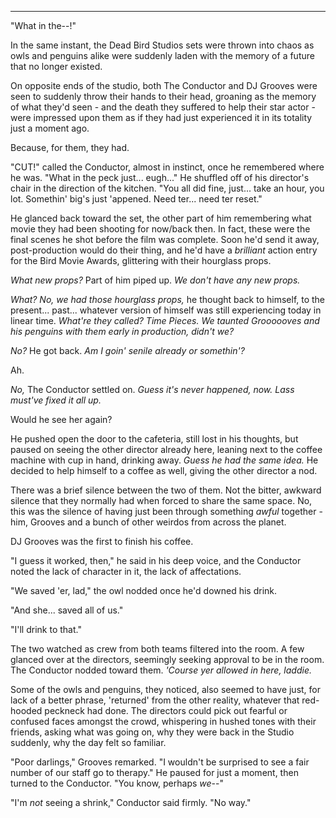 ----

"What in the--!"

In the same instant, the Dead Bird Studios sets were thrown into chaos as owls and penguins alike were suddenly laden with the memory of a future that no longer existed.

On opposite ends of the studio, both The Conductor and DJ Grooves were seen to suddenly throw their hands to their head, groaning as the memory of what they'd seen - and the death they suffered to help their star actor - were impressed upon them as if they had just experienced it in its totality just a moment ago.

Because, for them, they had.

"CUT!" called the Conductor, almost in instinct, once he remembered where he was. "What in the peck just... eugh..." He shuffled off of his director's chair in the direction of the kitchen. "You all did fine, just... take an hour, you lot. Somethin' big's just 'appened. Need ter... need ter reset."

He glanced back toward the set, the other part of him remembering what movie they had been shooting for now/back then. In fact, these were the final scenes he shot before the film was complete. Soon he'd send it away, post-production would do their thing, and he'd have a *brilliant* action entry for the Bird Movie Awards, glittering with their hourglass props.

*What new props?* Part of him piped up. *We don't have any new props.*

*What? No, we had those hourglass props,* he thought back to himself, to the present... past... whatever version of himself was still experiencing today in linear time. *What're they called? Time Pieces. We taunted Groooooves and his penguins with them early in production, didn't we?*

*No?* He got back. *Am I goin' senile already or somethin'?*

Ah.

*No,* The Conductor settled on. *Guess it's never happened, now. Lass must've fixed it all up.*

Would he see her again?

He pushed open the door to the cafeteria, still lost in his thoughts, but paused on seeing the other director already here, leaning next to the coffee machine with cup in hand, drinking away. *Guess he had the same idea.* He decided to help himself to a coffee as well, giving the other director a nod.

There was a brief silence between the two of them. Not the bitter, awkward silence that they normally had when forced to share the same space. No, this was the silence of having just been through something *awful* together - him, Grooves and a bunch of other weirdos from across the planet.

DJ Grooves was the first to finish his coffee.

"I guess it worked, then," he said in his deep voice, and the Conductor noted the lack of character in it, the lack of affectations.

"We saved 'er, lad," the owl nodded once he'd downed his drink.

"And she... saved all of us."

"I'll drink to that."

The two watched as crew from both teams filtered into the room. A few glanced over at the directors, seemingly seeking approval to be in the room. The Conductor nodded toward them. *'Course yer allowed in here, laddie.*

Some of the owls and penguins, they noticed, also seemed to have just, for lack of a better phrase, 'returned' from the other reality, whatever that red-hooded peckneck had done. The directors could pick out fearful or confused faces amongst the crowd, whispering in hushed tones with their friends, asking what was going on, why they were back in the Studio suddenly, why the day felt so familiar.

"Poor darlings," Grooves remarked. "I wouldn't be surprised to see a fair number of our staff go to therapy." He paused for just a moment, then turned to the Conductor. "You know, perhaps *we*--"

"I'm *not* seeing a shrink," Conductor said firmly. "No way."